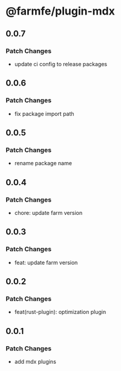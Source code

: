 # @farmfe/plugin-mdx

## 0.0.7

### Patch Changes

- update ci config to release packages

## 0.0.6

### Patch Changes

- fix package import path

## 0.0.5

### Patch Changes

- rename package name

## 0.0.4

### Patch Changes

- chore: update farm version

## 0.0.3

### Patch Changes

- feat: update farm version

## 0.0.2

### Patch Changes

- feat(rust-plugin): optimization plugin

## 0.0.1

### Patch Changes

- add mdx plugins
